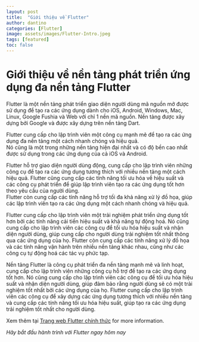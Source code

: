 ```yaml
---
layout: post
title:  "Giới thiệu về Flutter"
author: dantino
categories: [Flutter]
image: assets/images/Flutter-Intro.jpeg
tags: [featured]
toc: false
---
```

# Giới thiệu về nền tảng phát triển ứng dụng đa nền tảng Flutter 

Flutter là một nền tảng phát triển giao diện người dùng mã nguồn mở được sử dụng để tạo ra các ứng dụng dành cho iOS, Android, Windows, Mac, Linux, Google Fushia và Web với chỉ 1 nền mã nguồn. Nền tảng được xây dựng bởi Google và được xây dựng trên nền tảng Dart. 

Flutter cung cấp cho lập trình viên một công cụ mạnh mẽ để tạo ra các ứng dụng đa nền tảng một cách nhanh chóng và hiệu quả.   
Nó cũng là một trong những nền tảng hiện đại nhất và có độ bền cao nhất được sử dụng trong các ứng dụng của cả iOS và Android.

Flutter hỗ trợ giao diện người dùng động, cung cấp cho lập trình viên những công cụ để tạo ra các ứng dụng tương thích với nhiều nền tảng một cách hiệu quả. Flutter cũng cung cấp các tính năng tối ưu hóa về hiệu suất và các công cụ phát triển để giúp lập trình viên tạo ra các ứng dụng tốt hơn theo yêu cầu của người dùng.   
Flutter còn cung cấp các tính năng hỗ trợ tối đa khả năng xử lý đồ họa, giúp các lập trình viên tạo ra các ứng dụng một cách nhanh chóng và hiệu quả.

Flutter cung cấp cho lập trình viên một trải nghiệm phát triển ứng dụng tốt hơn bởi các tính năng cải tiến hiệu suất và khả năng tự động hoá. Nó cũng cung cấp cho lập trình viên các công cụ để tối ưu hóa hiệu suất và nhận diện người dùng, giúp cung cấp cho người dùng trải nghiệm tốt nhất thông qua các ứng dụng của họ. Flutter còn cung cấp các tính năng xử lý đồ họa và các tính năng vận hành trên nhiều nền tảng khác nhau, cũng như các công cụ tự động hoá các tác vụ phức tạp.

Nền tảng Flutter là công cụ phát triển đa nền tảng mạnh mẽ và linh hoạt, cung cấp cho lập trình viên những công cụ hỗ trợ để tạo ra các ứng dụng tốt hơn. Nó cũng cung cấp cho lập trình viên các công cụ để tối ưu hóa hiệu suất và nhận diện người dùng, giúp đảm bảo rằng người dùng sẽ có một trải nghiệm tốt nhất bởi các ứng dụng của họ. Flutter cung cấp cho lập trình viên các công cụ để xây dựng các ứng dụng tương thích với nhiều nền tảng và cung cấp các tính năng tối ưu hóa hiệu suất, giúp tạo ra các ứng dụng trải nghiệm tốt nhất cho người dùng.

Xem thêm tại [Trang web Flutter chính thức][flutter-website] for more information.

*Hãy bắt đầu hành trình với Flutter ngay hôm nay*


[flutter-website]: https://flutter.dev
